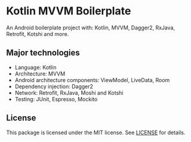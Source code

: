 # Kotlin MVVM Boilerplate

An Android boilerplate project with: Kotlin, MVVM, Dagger2, RxJava, Retrofit, Kotshi and more.

## Major technologies

- Language: Kotlin
- Architecture: MVVM
- Android architecture components: ViewModel, LiveData, Room
- Dependency injection: Dagger2
- Network: Retrofit, RxJava, Moshi and Kotshi
- Testing: JUnit, Espresso, Mockito

## License

This package is licensed under the MIT license. See [LICENSE](./LICENSE) for details.

